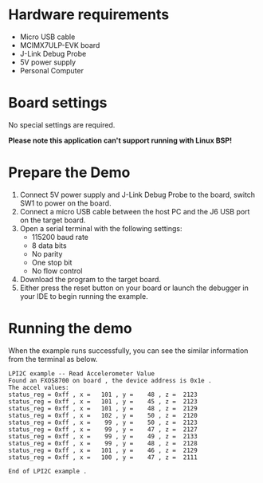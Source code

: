 Hardware requirements
=====================
- Micro USB cable
- MCIMX7ULP-EVK board
- J-Link Debug Probe
- 5V power supply
- Personal Computer

Board settings
============
No special settings are required.

**Please note this application can't support running with Linux BSP!**

Prepare the Demo
===============
1.  Connect 5V power supply and J-Link Debug Probe to the board, switch SW1 to power on the board.
2.  Connect a micro USB cable between the host PC and the J6 USB port on the target board.
3.  Open a serial terminal with the following settings:
    - 115200 baud rate
    - 8 data bits
    - No parity
    - One stop bit
    - No flow control
4.  Download the program to the target board.
5.  Either press the reset button on your board or launch the debugger in your IDE to begin running the example.

Running the demo
================
When the example runs successfully, you can see the similar information from the terminal as below.

~~~~~~~~~~~~~~~~~~~~~
LPI2C example -- Read Accelerometer Value
Found an FXOS8700 on board , the device address is 0x1e .
The accel values:
status_reg = 0xff , x =   101 , y =    48 , z =  2123
status_reg = 0xff , x =   101 , y =    45 , z =  2123
status_reg = 0xff , x =   101 , y =    48 , z =  2129
status_reg = 0xff , x =   102 , y =    50 , z =  2120
status_reg = 0xff , x =    99 , y =    50 , z =  2123
status_reg = 0xff , x =    99 , y =    47 , z =  2127
status_reg = 0xff , x =    99 , y =    49 , z =  2133
status_reg = 0xff , x =    99 , y =    48 , z =  2128
status_reg = 0xff , x =   101 , y =    46 , z =  2129
status_reg = 0xff , x =   100 , y =    47 , z =  2111

End of LPI2C example .
~~~~~~~~~~~~~~~~~~~~~
